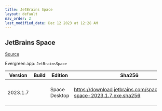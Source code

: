 ```yaml
---
title: JetBrains Space
layout: default
nav_order: 2
last_modified_date: Dec 12 2023 at 12:28 AM
---
```


## JetBrains Space

[Source](https://www.jetbrains.com/space)

Evergreen app: `JetBrainsSpace`

| Version  | Build | Edition       | Sha256                                                                   | Date       | Size     | Type | URI                                                                                                                                    |
| -------- | ----- | ------------- | ------------------------------------------------------------------------ | ---------- | -------- | ---- | -------------------------------------------------------------------------------------------------------------------------------------- |
| 2023.1.7 |       | Space Desktop | https://download.jetbrains.com/space/jetbrains-space-2023.1.7.exe.sha256 | 10/27/2023 | 79363040 | exe  | [https://download.jetbrains.com/space/jetbrains-space-2023.1.7.exe](https://download.jetbrains.com/space/jetbrains-space-2023.1.7.exe) |
